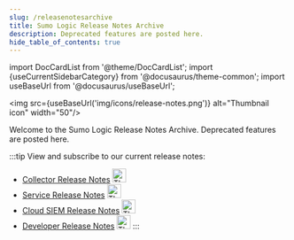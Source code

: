 ```yaml
---
slug: /releasenotesarchive
title: Sumo Logic Release Notes Archive
description: Deprecated features are posted here.
hide_table_of_contents: true
---
```


import DocCardList from '@theme/DocCardList';
import {useCurrentSidebarCategory} from '@docusaurus/theme-common';
import useBaseUrl from '@docusaurus/useBaseUrl';

<img src={useBaseUrl('img/icons/release-notes.png')} alt="Thumbnail icon" width="50"/>

Welcome to the Sumo Logic Release Notes Archive. Deprecated features are posted here.

:::tip
View and subscribe to our current release notes:
* [Collector Release Notes](/release-notes-collector) <a href="https://help.sumologic.com/release-notes-collector/rss.xml"><img src="https://upload.wikimedia.org/wikipedia/en/4/43/Feed-icon.svg" alt="Thumbnail icon" width="25"/></a>
* [Service Release Notes](/release-notes-service) <a href="https://help.sumologic.com/release-notes-service/rss.xml"><img src="https://upload.wikimedia.org/wikipedia/en/4/43/Feed-icon.svg" alt="Thumbnail icon" width="25"/></a>
* [Cloud SIEM Release Notes](/release-notes-cse) <a href="https://help.sumologic.com/release-notes-cse/rss.xml"><img src="https://upload.wikimedia.org/wikipedia/en/4/43/Feed-icon.svg" alt="Thumbnail icon" width="25"/></a>
* [Developer Release Notes](/release-notes-developer) <a href="https://help.sumologic.com/release-notes-developer/rss.xml"><img src="https://upload.wikimedia.org/wikipedia/en/4/43/Feed-icon.svg" alt="Thumbnail icon" width="25"/></a>
:::

<DocCardList items={useCurrentSidebarCategory().items}/>

